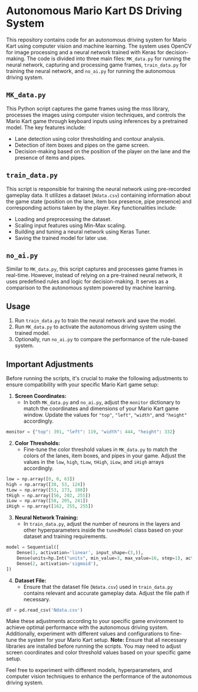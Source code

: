 # Autonomous Mario Kart DS Driving System

This repository contains code for an autonomous driving system for Mario Kart using computer vision and machine learning. The system uses OpenCV for image processing and a neural network trained with Keras for decision-making. The code is divided into three main files: `MK_data.py` for running the neural network, capturing and processing game frames, `train_data.py` for training the neural network, and `no_ai.py` for running the autonomous driving system.

## `MK_data.py`

This Python script captures the game frames using the mss library, processes the images using computer vision techniques, and controls the Mario Kart game through keyboard inputs using inferences by a pretrained model. The key features include:

- Lane detection using color thresholding and contour analysis.
- Detection of item boxes and pipes on the game screen.
- Decision-making based on the position of the player on the lane and the presence of items and pipes.

## `train_data.py`

This script is responsible for training the neural network using pre-recorded gameplay data. It utilizes a dataset (`Ndata.csv`) containing information about the game state (position on the lane, item box presence, pipe presence) and corresponding actions taken by the player. Key functionalities include:

- Loading and preprocessing the dataset.
- Scaling input features using Min-Max scaling.
- Building and tuning a neural network using Keras Tuner.
- Saving the trained model for later use.

## `no_ai.py`

Similar to `MK_data.py`, this script captures and processes game frames in real-time. However, instead of relying on a pre-trained neural network, it uses predefined rules and logic for decision-making. It serves as a comparison to the autonomous system powered by machine learning.

## Usage

1. Run `train_data.py` to train the neural network and save the model.
2. Run `MK_data.py` to activate the autonomous driving system using the trained model.
3. Optionally, run `no_ai.py` to compare the performance of the rule-based system.
## Important Adjustments

Before running the scripts, it's crucial to make the following adjustments to ensure compatibility with your specific Mario Kart game setup:

1. **Screen Coordinates:**
   - In both `MK_data.py` and `no_ai.py`, adjust the `monitor` dictionary to match the coordinates and dimensions of your Mario Kart game window. Update the values for `"top"`, `"left"`, `"width"`, and `"height"` accordingly.

```python
monitor = {"top": 391, "left": 119, "width": 444, "height": 332}
```

2. **Color Thresholds:**
   - Fine-tune the color threshold values in `MK_data.py` to match the colors of the lanes, item boxes, and pipes in your game. Adjust the values in the `low`, `high`, `tLow`, `tHigh`, `iLow`, and `iHigh` arrays accordingly.

```python
low = np.array([0, 0, 63])
high = np.array([38, 53, 124])
tLow = np.array([53, 173, 108])
tHigh = np.array([56, 202, 255])
iLow = np.array([58, 205, 241])
iHigh = np.array([162, 255, 255])
```

3. **Neural Network Training:**
   - In `train_data.py`, adjust the number of neurons in the layers and other hyperparameters inside the `tunedModel` class based on your dataset and training requirements.

```python
model = Sequential([
    Dense(3, activation='linear', input_shape=(3,)),
    Dense(units=hp.Int("units", min_value=3, max_value=16, step=1), activation='relu'),
    Dense(2, activation='sigmoid'),
])
```

4. **Dataset File:**
   - Ensure that the dataset file (`Ndata.csv`) used in `train_data.py` contains relevant and accurate gameplay data. Adjust the file path if necessary.

```python
df = pd.read_csv('Ndata.csv')
```

Make these adjustments according to your specific game environment to achieve optimal performance with the autonomous driving system. Additionally, experiment with different values and configurations to fine-tune the system for your Mario Kart setup.
**Note:** Ensure that all necessary libraries are installed before running the scripts. You may need to adjust screen coordinates and color threshold values based on your specific game setup.

Feel free to experiment with different models, hyperparameters, and computer vision techniques to enhance the performance of the autonomous driving system.